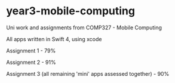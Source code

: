 # year3-mobile-computing
Uni work and assignments from COMP327 - Mobile Computing

All apps written in Swift 4, using xcode

Assignment 1 - 79%

Assignment 2 - 91%

Assignment 3 (all remaining 'mini' apps assessed together) - 90%
